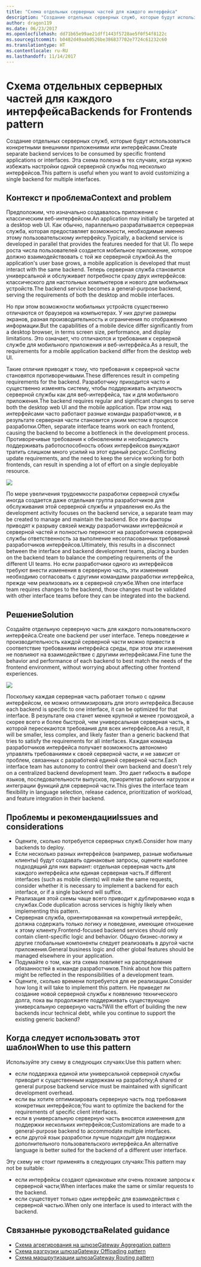 ```yaml
---
title: "Схема отдельных серверных частей для каждого интерфейса"
description: "Создание отдельных серверных служб, которые будут использоваться конкретными внешними приложениями или интерфейсами."
author: dragon119
ms.date: 06/23/2017
ms.openlocfilehash: dd71b65e99ae21dff1443f5728ae5f0f54f8122c
ms.sourcegitcommit: b0482d49aab0526be386837702e7724c61232c60
ms.translationtype: HT
ms.contentlocale: ru-RU
ms.lasthandoff: 11/14/2017
---
```

# <a name="backends-for-frontends-pattern"></a><span data-ttu-id="c04c9-103">Схема отдельных серверных частей для каждого интерфейса</span><span class="sxs-lookup"><span data-stu-id="c04c9-103">Backends for Frontends pattern</span></span>

<span data-ttu-id="c04c9-104">Создание отдельных серверных служб, которые будут использоваться конкретными внешними приложениями или интерфейсами.</span><span class="sxs-lookup"><span data-stu-id="c04c9-104">Create separate backend services to be consumed by specific frontend applications or interfaces.</span></span> <span data-ttu-id="c04c9-105">Эта схема полезна в тех случаях, когда нужно избежать настройки одной серверной службы под несколько интерфейсов.</span><span class="sxs-lookup"><span data-stu-id="c04c9-105">This pattern is useful when you want to avoid customizing a single backend for multiple interfaces.</span></span>

## <a name="context-and-problem"></a><span data-ttu-id="c04c9-106">Контекст и проблема</span><span class="sxs-lookup"><span data-stu-id="c04c9-106">Context and problem</span></span>

<span data-ttu-id="c04c9-107">Предположим, что изначально создавалось приложение с классическим веб-интерфейсом.</span><span class="sxs-lookup"><span data-stu-id="c04c9-107">An application may initially be targeted at a desktop web UI.</span></span> <span data-ttu-id="c04c9-108">Как обычно, параллельно разрабатывается серверная служба, которая предоставляет возможности, необходимые именно этому пользовательскому интерфейсу.</span><span class="sxs-lookup"><span data-stu-id="c04c9-108">Typically, a backend service is developed in parallel that provides the features needed for that UI.</span></span> <span data-ttu-id="c04c9-109">По мере роста числа пользователей создается мобильное приложение, которое должно взаимодействовать с той же серверной службой.</span><span class="sxs-lookup"><span data-stu-id="c04c9-109">As the application's user base grows, a mobile application is developed that must interact with the same backend.</span></span> <span data-ttu-id="c04c9-110">Теперь серверная служба становится универсальной и обслуживает потребности сразу двух интерфейсов: классического для настольных компьютеров и нового для мобильных устройств.</span><span class="sxs-lookup"><span data-stu-id="c04c9-110">The backend service becomes a general-purpose backend, serving the requirements of both the desktop and mobile interfaces.</span></span>

<span data-ttu-id="c04c9-111">Но при этом возможности мобильных устройств существенно отличаются от браузеров на компьютерах. У них другие размеры экранов, разная производительность и ограничения по отображению информации.</span><span class="sxs-lookup"><span data-stu-id="c04c9-111">But the capabilities of a mobile device differ significantly from a desktop browser, in terms screen size, performance, and display limitations.</span></span> <span data-ttu-id="c04c9-112">Это означает, что отличаются и требования к серверной службе для мобильного приложения и веб-интерфейса.</span><span class="sxs-lookup"><span data-stu-id="c04c9-112">As a result, the requirements for a mobile application backend differ from the desktop web UI.</span></span> 

<span data-ttu-id="c04c9-113">Такие отличия приводят к тому, что требования к серверной части становятся противоречивыми.</span><span class="sxs-lookup"><span data-stu-id="c04c9-113">These differences result in competing requirements for the backend.</span></span> <span data-ttu-id="c04c9-114">Разработчику приходится часто и существенно изменять систему, чтобы поддерживать актуальность серверной службы как для веб-интерфейса, так и для мобильного приложения.</span><span class="sxs-lookup"><span data-stu-id="c04c9-114">The backend requires regular and significant changes to serve both the desktop web UI and the mobile application.</span></span> <span data-ttu-id="c04c9-115">При этом над интерфейсами часто работают разные команды разработчиков, и в результате серверная части становится узким местом в процессе разработки.</span><span class="sxs-lookup"><span data-stu-id="c04c9-115">Often, separate interface teams work on each frontend, causing the backend to become a bottleneck in the development process.</span></span> <span data-ttu-id="c04c9-116">Противоречивые требования к обновлениям и необходимость поддерживать работоспособность обоих интерфейсов вынуждают тратить слишком много усилий на этот единый ресурс.</span><span class="sxs-lookup"><span data-stu-id="c04c9-116">Conflicting update requirements, and the need to keep the service working for both frontends, can result in spending a lot of effort on a single deployable resource.</span></span>

![](./_images/backend-for-frontend.png) 

<span data-ttu-id="c04c9-117">По мере увеличения трудоемкости разработки серверной службы иногда создается даже отдельная группа разработчиков для обслуживания этой серверной службы и управления ею.</span><span class="sxs-lookup"><span data-stu-id="c04c9-117">As the development activity focuses on the backend service, a separate team may be created to manage and maintain the backend.</span></span> <span data-ttu-id="c04c9-118">Все эти факторы приводят к разрыву связей между разработчиками интерфейсной и серверной частей и полностью переносят на разработчиков серверной службы ответственность за выполнение несогласованных требований разработчиков интерфейсов.</span><span class="sxs-lookup"><span data-stu-id="c04c9-118">Ultimately, this results in a disconnect between the interface and backend development teams, placing a burden on the backend team to balance the competing requirements of the different UI teams.</span></span> <span data-ttu-id="c04c9-119">Но если разработчики одного из интерфейсов требуют внести изменения в серверную часть, эти изменения необходимо согласовать с другими командами разработки интерфейса, прежде чем реализовать их в серверной службе.</span><span class="sxs-lookup"><span data-stu-id="c04c9-119">When one interface team requires changes to the backend, those changes must be validated with other interface teams before they can be integrated into the backend.</span></span> 

## <a name="solution"></a><span data-ttu-id="c04c9-120">Решение</span><span class="sxs-lookup"><span data-stu-id="c04c9-120">Solution</span></span>

<span data-ttu-id="c04c9-121">Создайте отдельную серверную часть для каждого пользовательского интерфейса.</span><span class="sxs-lookup"><span data-stu-id="c04c9-121">Create one backend per user interface.</span></span> <span data-ttu-id="c04c9-122">Теперь поведение и производительность каждой серверной части можно привести в соответствие требованиям интерфейса среды, при этом эти изменения не повлияют на взаимодействие с другими интерфейсами.</span><span class="sxs-lookup"><span data-stu-id="c04c9-122">Fine tune the behavior and performance of each backend to best match the needs of the frontend environment, without worrying about affecting other frontend experiences.</span></span>

![](./_images/backend-for-frontend-example.png) 

<span data-ttu-id="c04c9-123">Поскольку каждая серверная часть работает только с одним интерфейсом, ее можно оптимизировать для этого интерфейса.</span><span class="sxs-lookup"><span data-stu-id="c04c9-123">Because each backend is specific to one interface, it can be optimized for that interface.</span></span> <span data-ttu-id="c04c9-124">В результате она станет менее крупной и менее громоздкой, а скорее всего и более быстрой, чем универсальная серверная часть, в которой пересекаются требования для всех интерфейсов.</span><span class="sxs-lookup"><span data-stu-id="c04c9-124">As a result, it will be smaller, less complex, and likely faster than a generic backend that tries to satisfy the requirements for all interfaces.</span></span> <span data-ttu-id="c04c9-125">Каждая команда разработчиков интерфейса получает возможность автономно управлять требованиями к своей серверной части, и не зависит от проблем, связанных с разработкой единой серверной части.</span><span class="sxs-lookup"><span data-stu-id="c04c9-125">Each interface team has autonomy to control their own backend and doesn't rely on a centralized backend development team.</span></span> <span data-ttu-id="c04c9-126">Это дает гибкость в выборе языков, последовательности выпусков, приоритетах рабочих нагрузок и интеграции функций для серверной части.</span><span class="sxs-lookup"><span data-stu-id="c04c9-126">This gives the interface team flexibility in language selection, release cadence, prioritization of workload, and feature integration in their backend.</span></span>

## <a name="issues-and-considerations"></a><span data-ttu-id="c04c9-127">Проблемы и рекомендации</span><span class="sxs-lookup"><span data-stu-id="c04c9-127">Issues and considerations</span></span>

- <span data-ttu-id="c04c9-128">Оцените, сколько потребуется серверных служб.</span><span class="sxs-lookup"><span data-stu-id="c04c9-128">Consider how many backends to deploy.</span></span>
- <span data-ttu-id="c04c9-129">Если несколько разных интерфейсов (например, разные мобильные клиенты) будут создавать одинаковые запросы, оцените наиболее подходящий для них вариант: отдельная серверная часть для каждого интерфейса или единая серверная часть.</span><span class="sxs-lookup"><span data-stu-id="c04c9-129">If different interfaces (such as mobile clients) will make the same requests, consider whether it is necessary to implement a backend for each interface, or if a single backend will suffice.</span></span>
- <span data-ttu-id="c04c9-130">Реализация этой схемы чаще всего приводит к дублированию кода в службах.</span><span class="sxs-lookup"><span data-stu-id="c04c9-130">Code duplication across services is highly likely when implementing this pattern.</span></span>
- <span data-ttu-id="c04c9-131">Серверная служба, ориентированная на конкретный интерфейс, должна содержать только логику и поведение, имеющие отношение к этому клиенту.</span><span class="sxs-lookup"><span data-stu-id="c04c9-131">Frontend-focused backend services should only contain client-specific logic and behavior.</span></span> <span data-ttu-id="c04c9-132">Общую бизнес-логику и другие глобальные компоненты следует реализовать в другой части приложения.</span><span class="sxs-lookup"><span data-stu-id="c04c9-132">General business logic and other global features should be managed elsewhere in your application.</span></span>
- <span data-ttu-id="c04c9-133">Подумайте о том, как эта схема повлияет на распределение обязанностей в команде разработчиков.</span><span class="sxs-lookup"><span data-stu-id="c04c9-133">Think about how this pattern might be reflected in the responsibilities of a development team.</span></span>
- <span data-ttu-id="c04c9-134">Оцените, сколько времени потребуется для ее реализации.</span><span class="sxs-lookup"><span data-stu-id="c04c9-134">Consider how long it will take to implement this pattern.</span></span> <span data-ttu-id="c04c9-135">Не приведет ли создание новой серверной службы к появлению технического долга, пока вы продолжаете поддерживать существующую универсальную серверную часть?</span><span class="sxs-lookup"><span data-stu-id="c04c9-135">Will the effort of building the new backends incur technical debt, while you continue to support the existing generic backend?</span></span>

## <a name="when-to-use-this-pattern"></a><span data-ttu-id="c04c9-136">Когда следует использовать этот шаблон</span><span class="sxs-lookup"><span data-stu-id="c04c9-136">When to use this pattern</span></span>

<span data-ttu-id="c04c9-137">Используйте эту схему в следующих случаях:</span><span class="sxs-lookup"><span data-stu-id="c04c9-137">Use this pattern when:</span></span>

- <span data-ttu-id="c04c9-138">если поддержка единой или универсальной серверной службы приводит к существенным издержкам на разработку;</span><span class="sxs-lookup"><span data-stu-id="c04c9-138">A shared or general purpose backend service must be maintained with significant development overhead.</span></span>
- <span data-ttu-id="c04c9-139">если вы хотите оптимизировать серверную часть под требования конкретных интерфейсов;</span><span class="sxs-lookup"><span data-stu-id="c04c9-139">You want to optimize the backend for the requirements of specific client interfaces.</span></span>
- <span data-ttu-id="c04c9-140">если в универсальную серверную часть вносятся изменения для поддержки нескольких интерфейсов;</span><span class="sxs-lookup"><span data-stu-id="c04c9-140">Customizations are made to a general-purpose backend to accommodate multiple interfaces.</span></span>
- <span data-ttu-id="c04c9-141">если другой язык разработки лучше подходит для поддержки дополнительного пользовательского интерфейса.</span><span class="sxs-lookup"><span data-stu-id="c04c9-141">An alternative language is better suited for the backend of a different user interface.</span></span>

<span data-ttu-id="c04c9-142">Эту схему не стоит применять в следующих случаях:</span><span class="sxs-lookup"><span data-stu-id="c04c9-142">This pattern may not be suitable:</span></span>

- <span data-ttu-id="c04c9-143">если интерфейсы создают одинаковые или очень похожие запросы к серверной части;</span><span class="sxs-lookup"><span data-stu-id="c04c9-143">When interfaces make the same or similar requests to the backend.</span></span>
- <span data-ttu-id="c04c9-144">если существует только один интерфейс для взаимодействия с серверной частью.</span><span class="sxs-lookup"><span data-stu-id="c04c9-144">When only one interface is used to interact with the backend.</span></span>

## <a name="related-guidance"></a><span data-ttu-id="c04c9-145">Связанные руководства</span><span class="sxs-lookup"><span data-stu-id="c04c9-145">Related guidance</span></span>

- [<span data-ttu-id="c04c9-146">Схема агрегирования на шлюзе</span><span class="sxs-lookup"><span data-stu-id="c04c9-146">Gateway Aggregation pattern</span></span>](./gateway-aggregation.md)
- [<span data-ttu-id="c04c9-147">Схема разгрузки шлюза</span><span class="sxs-lookup"><span data-stu-id="c04c9-147">Gateway Offloading pattern</span></span>](./gateway-offloading.md)
- [<span data-ttu-id="c04c9-148">Схема маршрутизации шлюза</span><span class="sxs-lookup"><span data-stu-id="c04c9-148">Gateway Routing pattern</span></span>](./gateway-routing.md)


